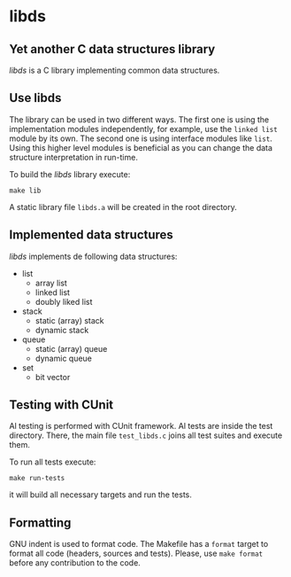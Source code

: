 # libds

## Yet another C data structures library

*libds* is a C library implementing common data structures.

## Use libds

The library can be used in two different ways. The first one is using
the implementation modules independently, for example, use the `linked
list` module by its own. The second one is using interface modules like
`list`. Using this higher level modules is beneficial as you can
change the data structure interpretation in run-time.

To build the *libds* library execute:
```
make lib
```
A static library file `libds.a` will be created in the root
directory.

## Implemented data structures

*libds* implements de following data structures:
- list
  - array list
  - linked list
  - doubly liked list
- stack
  - static (array) stack
  - dynamic stack
- queue
  - static (array) queue
  - dynamic queue
- set
  - bit vector

## Testing with CUnit

Al testing is performed with CUnit framework. Al tests are inside the
test directory. There, the main file `test_libds.c` joins all test
suites and execute them.

To run all tests execute:
```
make run-tests
```
it will build all necessary targets and run the tests.

## Formatting

GNU indent is used to format code. The Makefile has a `format` target
to format all code (headers, sources and tests). Please, use `make
format` before any contribution to the code.
